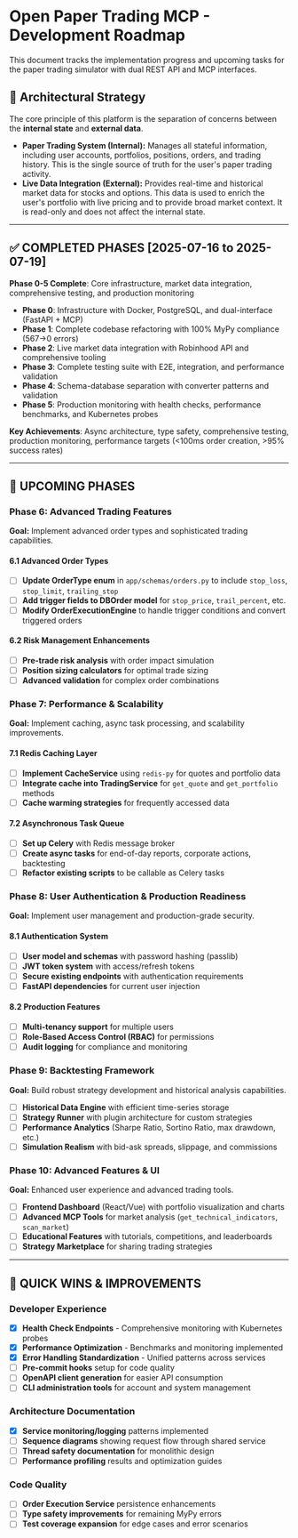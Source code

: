 # Open Paper Trading MCP - Development Roadmap

This document tracks the implementation progress and upcoming tasks for the paper trading simulator with dual REST API and MCP interfaces.

## 🧭 Architectural Strategy
The core principle of this platform is the separation of concerns between the **internal state** and **external data**.

- **Paper Trading System (Internal):** Manages all stateful information, including user accounts, portfolios, positions, orders, and trading history. This is the single source of truth for the user's paper trading activity.
- **Live Data Integration (External):** Provides real-time and historical market data for stocks and options. This data is used to enrich the user's portfolio with live pricing and to provide broad market context. It is read-only and does not affect the internal state.

---

## ✅ COMPLETED PHASES [2025-07-16 to 2025-07-19]

**Phase 0-5 Complete**: Core infrastructure, market data integration, comprehensive testing, and production monitoring

- **Phase 0**: Infrastructure with Docker, PostgreSQL, and dual-interface (FastAPI + MCP)
- **Phase 1**: Complete codebase refactoring with 100% MyPy compliance (567→0 errors)
- **Phase 2**: Live market data integration with Robinhood API and comprehensive tooling
- **Phase 3**: Complete testing suite with E2E, integration, and performance validation
- **Phase 4**: Schema-database separation with converter patterns and validation
- **Phase 5**: Production monitoring with health checks, performance benchmarks, and Kubernetes probes

**Key Achievements**: Async architecture, type safety, comprehensive testing, production monitoring, performance targets (<100ms order creation, >95% success rates)

---

## 🚀 UPCOMING PHASES

### Phase 6: Advanced Trading Features
**Goal:** Implement advanced order types and sophisticated trading capabilities.

#### 6.1 Advanced Order Types
- [ ] **Update OrderType enum** in `app/schemas/orders.py` to include `stop_loss`, `stop_limit`, `trailing_stop`
- [ ] **Add trigger fields to DBOrder model** for `stop_price`, `trail_percent`, etc.
- [ ] **Modify OrderExecutionEngine** to handle trigger conditions and convert triggered orders

#### 6.2 Risk Management Enhancements
- [ ] **Pre-trade risk analysis** with order impact simulation
- [ ] **Position sizing calculators** for optimal trade sizing
- [ ] **Advanced validation** for complex order combinations

### Phase 7: Performance & Scalability
**Goal:** Implement caching, async task processing, and scalability improvements.

#### 7.1 Redis Caching Layer
- [ ] **Implement CacheService** using `redis-py` for quotes and portfolio data
- [ ] **Integrate cache into TradingService** for `get_quote` and `get_portfolio` methods
- [ ] **Cache warming strategies** for frequently accessed data

#### 7.2 Asynchronous Task Queue
- [ ] **Set up Celery** with Redis message broker
- [ ] **Create async tasks** for end-of-day reports, corporate actions, backtesting
- [ ] **Refactor existing scripts** to be callable as Celery tasks

### Phase 8: User Authentication & Production Readiness
**Goal:** Implement user management and production-grade security.

#### 8.1 Authentication System
- [ ] **User model and schemas** with password hashing (passlib)
- [ ] **JWT token system** with access/refresh tokens
- [ ] **Secure existing endpoints** with authentication requirements
- [ ] **FastAPI dependencies** for current user injection

#### 8.2 Production Features
- [ ] **Multi-tenancy support** for multiple users
- [ ] **Role-Based Access Control (RBAC)** for permissions
- [ ] **Audit logging** for compliance and monitoring

### Phase 9: Backtesting Framework
**Goal:** Build robust strategy development and historical analysis capabilities.

- [ ] **Historical Data Engine** with efficient time-series storage
- [ ] **Strategy Runner** with plugin architecture for custom strategies
- [ ] **Performance Analytics** (Sharpe Ratio, Sortino Ratio, max drawdown, etc.)
- [ ] **Simulation Realism** with bid-ask spreads, slippage, and commissions

### Phase 10: Advanced Features & UI
**Goal:** Enhanced user experience and advanced trading tools.

- [ ] **Frontend Dashboard** (React/Vue) with portfolio visualization and charts
- [ ] **Advanced MCP Tools** for market analysis (`get_technical_indicators`, `scan_market`)
- [ ] **Educational Features** with tutorials, competitions, and leaderboards
- [ ] **Strategy Marketplace** for sharing trading strategies

---

## 🎯 QUICK WINS & IMPROVEMENTS

### Developer Experience
- [x] **Health Check Endpoints** - Comprehensive monitoring with Kubernetes probes
- [x] **Performance Optimization** - Benchmarks and monitoring implemented
- [x] **Error Handling Standardization** - Unified patterns across services
- [ ] **Pre-commit hooks** setup for code quality
- [ ] **OpenAPI client generation** for easier API consumption
- [ ] **CLI administration tools** for account and system management

### Architecture Documentation
- [x] **Service monitoring/logging** patterns implemented
- [ ] **Sequence diagrams** showing request flow through shared service
- [ ] **Thread safety documentation** for monolithic design
- [ ] **Performance profiling** results and optimization guides

### Code Quality
- [ ] **Order Execution Service** persistence enhancements
- [ ] **Type safety improvements** for remaining MyPy errors
- [ ] **Test coverage expansion** for edge cases and error scenarios